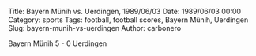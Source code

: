 Title: Bayern Münih vs. Uerdingen, 1989/06/03
Date: 1989/06/03 00:00
Category: sports
Tags: football, football scores, Bayern Münih, Uerdingen
Slug: bayern-munih-vs-uerdingen
Author: carbonero


Bayern Münih 5 - 0 Uerdingen
